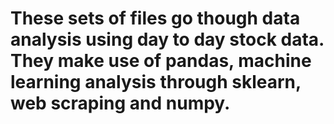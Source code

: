 # These sets of files go though data analysis using day to day stock data. They make use of pandas, machine learning analysis through sklearn, web scraping and numpy. 
